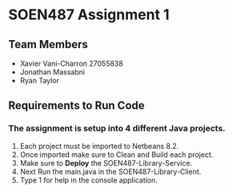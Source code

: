 # SOEN487 Assignment 1

## Team Members

* Xavier Vani-Charron 27055838
* Jonathan Massabni
* Ryan Taylor

## Requirements to Run Code

### The assignment is setup into 4 different Java projects. 

1. Each project must be imported to Netbeans 8.2.
2. Once imported make sure to Clean and Build each project.
3. Make sure to **Deploy** the SOEN487-Library-Service.
4. Next Run the main.java in the SOEN487-Library-Client.
5. Type 1 for help in the console application.